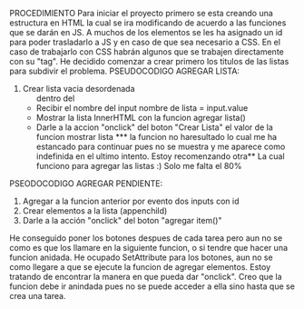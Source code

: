 PROCEDIMIENTO
Para iniciar el proyecto primero se esta creando una estructura en HTML la cual se ira
modificando de acuerdo a las funciones que se darán en JS.
A muchos de los elementos se les ha asignado un id para poder trasladarlo a JS y en caso de que sea necesario a CSS. En el caso de trabajarlo con CSS habrán algunos que se trabajen directamente con su "tag".
He decidido comenzar a crear primero los titulos de las listas para subdivir el problema.
PSEUDOCODIGO AGREGAR LISTA:
1. Crear lista vacia desordenada <ul> dentro del <DIV>
2. Recibir el nombre del input nombre de lista = input.value
3. Mostrar la lista InnerHTML con la funcion agregar lista()
4. Darle a la accion "onclick" del boton "Crear Lista" el valor de la funcion mostrar lista
 *** la funcion no haresultado lo cual me ha estancado para continuar pues no se muestra y me aparece como indefinida en el ultimo intento. Estoy recomenzando otra** La cual funciono para agregar las listas :) Solo me falta el 80% 

PSEODOCODIGO AGREGAR PENDIENTE:
1. Agregar a la funcion anterior por evento dos inputs con id
2. Crear elementos a la lista (appenchild) 
3. Darle a la acción "onclick" del boton "agregar item()"

He conseguido poner los botones despues de cada tarea pero aun no se como es que los llamare en la siguiente funcion, o si tendre que hacer una funcion anidada. 
He ocupado SetAttribute para los botones, aun no se como llegare a que se ejecute la funcion de agregar elementos. Estoy tratando de encontrar la manera en que pueda dar "onclick".
Creo que la funcion debe ir anindada pues no se puede acceder a ella sino hasta que se crea una tarea.
